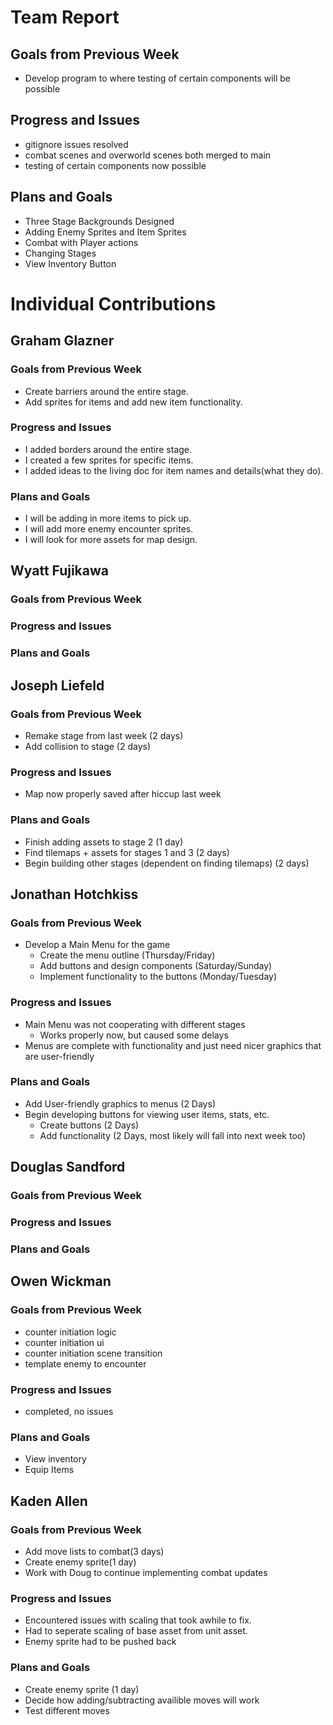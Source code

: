 # Team Report

## Goals from Previous Week
* Develop program to where testing of certain components will be possible

## Progress and Issues
* gitignore issues resolved
* combat scenes and overworld scenes both merged to main
* testing of certain components now possible

## Plans and Goals
* Three Stage Backgrounds Designed
* Adding Enemy Sprites and Item Sprites
* Combat with Player actions
* Changing Stages
* View Inventory Button

# Individual Contributions

## Graham Glazner

### Goals from Previous Week
* Create barriers around the entire stage.
* Add sprites for items and add new item functionality.
### Progress and Issues
* I added borders around the entire stage.
* I created a few sprites for specific items.
* I added ideas to the living doc for item names and details(what they do).
### Plans and Goals
* I will be adding in more items to pick up.
* I will add more enemy encounter sprites.
* I will look for more assets for map design.
## Wyatt Fujikawa

### Goals from Previous Week

  
### Progress and Issues


### Plans and Goals


## Joseph Liefeld

### Goals from Previous Week
* Remake stage from last week (2 days)
* Add collision to stage (2 days)

### Progress and Issues
* Map now properly saved after hiccup last week

### Plans and Goals
* Finish adding assets to stage 2 (1 day)
* Find tilemaps + assets for stages 1 and 3 (2 days)
* Begin building other stages (dependent on finding tilemaps) (2 days)

## Jonathan Hotchkiss

### Goals from Previous Week
* Develop a Main Menu for the game
  * Create the menu outline (Thursday/Friday)
  * Add buttons and design components (Saturday/Sunday)
  * Implement functionality to the buttons (Monday/Tuesday)

### Progress and Issues
* Main Menu was not cooperating with different stages
  * Works properly now, but caused some delays
* Menus are complete with functionality and just need nicer graphics that are user-friendly

### Plans and Goals
* Add User-friendly graphics to menus (2 Days)
* Begin developing buttons for viewing user items, stats, etc.
  * Create buttons (2 Days)
  * Add functionality (2 Days, most likely will fall into next week too)

## Douglas Sandford

### Goals from Previous Week

  
### Progress and Issues

### Plans and Goals

  

## Owen Wickman
### Goals from Previous Week
* counter initiation logic
* counter initiation ui
* counter initiation scene transition
* template enemy to encounter

### Progress and Issues
* completed, no issues

### Plans and Goals
* View inventory
* Equip Items


## Kaden Allen

### Goals from Previous Week
* Add move lists to combat(3 days)
* Create enemy sprite(1 day)
* Work with Doug to continue implementing combat updates
### Progress and Issues
* Encountered issues with scaling that took awhile to fix.
* Had to seperate scaling of base asset from unit asset.
* Enemy sprite had to be pushed back
### Plans and Goals
* Create enemy sprite (1 day)
* Decide how adding/subtracting availible moves will work
* Test different moves
